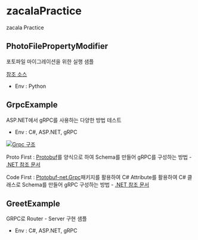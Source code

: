 # zacalaPractice

zacala Practice

## PhotoFilePropertyModifier

포토파일 마이그레이션을 위한 실행 샘플

[참조 소스](https://github.com/dsouzawilbur/Scripts/blob/master/Change_Photo_Taken_Time.py)

- Env : Python

## GrpcExample

ASP.NET에서 gRPC를 사용하는 다양한 방법 테스트

- Env : C#, ASP.NET, gRPC

[![Grpc 구조](https://grpc.io/img/grpc-dotnet-packages.svg)](https://grpc.io/blog/grpc-on-dotnetcore/)

Proto First : [Protobuf](https://developers.google.com/protocol-buffers/docs/overview)를 양식으로 하여 Schema를 만들어 gRPC를 구성하는 방법 - [.NET 참조 문서](https://docs.microsoft.com/en-us/aspnet/core/grpc/protobuf?view=aspnetcore-6.0)

Code First : [Ptotobuf-net.Grpc](https://github.com/protobuf-net/protobuf-net.Grpc)패키지를 활용하여 C# Attribute를 활용하여 C# 클래스로 Schema를 만들어 gRPC 구성하는 방법 - [.NET 참조 문서](https://docs.microsoft.com/en-us/aspnet/core/grpc/code-first?view=aspnetcore-6.0)

## GreetExample

GRPC로 Router - Server 구현 샘플

- Env : C#, ASP.NET, gRPC
